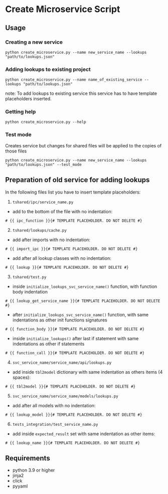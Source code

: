 # Create Microservice Script
## Usage
### Creating a new service
```commandline
python create_microservice.py --name new_service_name --lookups "path/to/lookups.json"
```

### Adding lookups to existing project 
```commandline
python create_microservice.py --name name_of_existing_service --lookups "path/to/lookups.json"
```
note: To add lookups to existing service this service has to have template placeholders inserted.

### Getting help
```commandline
python create_microservice.py --help 
```
### Test mode
Creates service but changes for shared files will be applied to the copies of those files
```commandline
python create_microservice.py --name new_service_name --lookups "path/to/lookups.json" --test_mode
```
## Preparation of old service for adding lookups
In the following files list you have to insert template placeholders:
1. `tshared/ipc/service_name.py`
  * add to the bottom of the file with no indentation:  
  ```
  # {{ ipc_function }}{# TEMPLATE PLACEHOLDER. DO NOT DELETE #}
  ```
2. `tshared/lookups/cache.py`
  * add after imports with no indentation:  
  ```
  # {{ import_ipc }}{# TEMPLATE PLACEHOLDER. DO NOT DELETE #}
  ```
  * add after all lookup classes with no indentation:  
  ```
  # {{ lookup }}{# TEMPLATE PLACEHOLDER. DO NOT DELETE #}
  ```

3. `tshared/test.py`
  * inside `initialize_lookups_svc_service_name()` function, with function body indentation  
  ```
  # {{ lookup_get_service_name }}{# TEMPLATE PLACEHOLDER. DO NOT DELETE #}
  ```
  * after `initialize_lookups_svc_service_name()` function, with same indentations as other init functions signatures  
  ```
  # {{ function_body }}{# TEMPLATE PLACEHOLDER. DO NOT DELETE #}
  ```
  * inside `initialize_lookups()` after last if statement with same indentations as other if statements  
  ```
  # {{ function_call }}{# TEMPLATE PLACEHOLDER. DO NOT DELETE #}
  ```

4. `svc_service_name/service_name/api/lookups.py`
  * add inside `tbl2model` dictionary with same indentation as others items (4 spaces):  
  ```
  # {{ tbl2model }}{# TEMPLATE PLACEHOLDER. DO NOT DELETE #}
  ```

5. `svc_service_name/service_name/models/lookups.py`
  * add after all models with no indentation:  
  ```
  # {{ lookup_model }}{# TEMPLATE PLACEHOLDER. DO NOT DELETE #}
  ```

6. `tests_integration/test_service_name.py`
  * add inside `expected_result` set with same indentation as other items:  
  ```
  # {{ lookup_name }}{# TEMPLATE PLACEHOLDER. DO NOT DELETE #}
  ```


## Requirements
* python 3.9 or higher
* jinja2
* click
* pyyaml